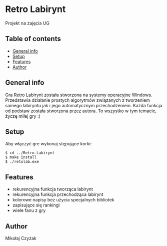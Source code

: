 # Retro Labirynt
Projekt na zajęcia UG

## Table of contents
* [General info](#General-info)
* [Setup](#Setup)
* [Features](#Features)
* [Author](#Author)

## General info
Gra Retro Labirynt została stworzona na systemy operacyjne Windows. Przedstawia działanie prostych algorytmów związanych z tworzeniem samego labiryntu jak i jego automatycznym przechodzeniem. Każda funkcja od podstaw została stworzona przez autora. To wszystko w tym temacie, życzę miłej gry :)

## Setup
Aby włączyć gre wykonaj stępujące korki:
```
$ cd ../Retro-Labirynt
$ make install
$ ./retolab.exe
```
## Features
* rekurencyjna funkcja tworząca labirynt
* rekurencyjna funkcja przechodząca labirynt
* kolorowe napisy bez użycia specjalnych bibliotek
* zapisujące się rankingi
* wiele fanu z gry 

## Author
Mikołaj Czyżak